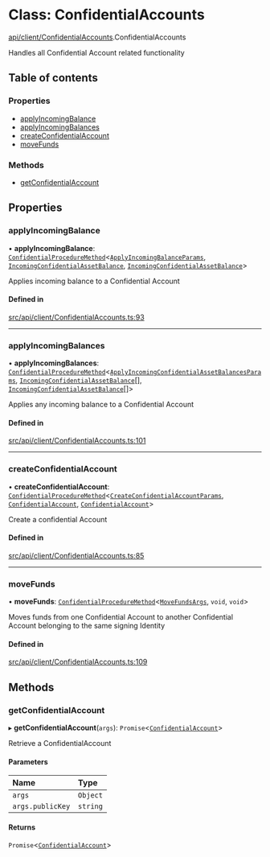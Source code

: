 # Class: ConfidentialAccounts

[api/client/ConfidentialAccounts](../wiki/api.client.ConfidentialAccounts).ConfidentialAccounts

Handles all Confidential Account related functionality

## Table of contents

### Properties

- [applyIncomingBalance](../wiki/api.client.ConfidentialAccounts.ConfidentialAccounts#applyincomingbalance)
- [applyIncomingBalances](../wiki/api.client.ConfidentialAccounts.ConfidentialAccounts#applyincomingbalances)
- [createConfidentialAccount](../wiki/api.client.ConfidentialAccounts.ConfidentialAccounts#createconfidentialaccount)
- [moveFunds](../wiki/api.client.ConfidentialAccounts.ConfidentialAccounts#movefunds)

### Methods

- [getConfidentialAccount](../wiki/api.client.ConfidentialAccounts.ConfidentialAccounts#getconfidentialaccount)

## Properties

### applyIncomingBalance

• **applyIncomingBalance**: [`ConfidentialProcedureMethod`](../wiki/types.ConfidentialProcedureMethod)<[`ApplyIncomingBalanceParams`](../wiki/api.entities.ConfidentialAccount.types.ApplyIncomingBalanceParams), [`IncomingConfidentialAssetBalance`](../wiki/api.entities.ConfidentialAccount.types.IncomingConfidentialAssetBalance), [`IncomingConfidentialAssetBalance`](../wiki/api.entities.ConfidentialAccount.types.IncomingConfidentialAssetBalance)\>

Applies incoming balance to a Confidential Account

#### Defined in

[src/api/client/ConfidentialAccounts.ts:93](https://github.com/PolymeshAssociation/polymesh-private-sdk/blob/dd40dc5f/src/api/client/ConfidentialAccounts.ts#L93)

___

### applyIncomingBalances

• **applyIncomingBalances**: [`ConfidentialProcedureMethod`](../wiki/types.ConfidentialProcedureMethod)<[`ApplyIncomingConfidentialAssetBalancesParams`](../wiki/api.entities.ConfidentialAccount.types.ApplyIncomingConfidentialAssetBalancesParams), [`IncomingConfidentialAssetBalance`](../wiki/api.entities.ConfidentialAccount.types.IncomingConfidentialAssetBalance)[], [`IncomingConfidentialAssetBalance`](../wiki/api.entities.ConfidentialAccount.types.IncomingConfidentialAssetBalance)[]\>

Applies any incoming balance to a Confidential Account

#### Defined in

[src/api/client/ConfidentialAccounts.ts:101](https://github.com/PolymeshAssociation/polymesh-private-sdk/blob/dd40dc5f/src/api/client/ConfidentialAccounts.ts#L101)

___

### createConfidentialAccount

• **createConfidentialAccount**: [`ConfidentialProcedureMethod`](../wiki/types.ConfidentialProcedureMethod)<[`CreateConfidentialAccountParams`](../wiki/api.entities.ConfidentialAccount.types.CreateConfidentialAccountParams), [`ConfidentialAccount`](../wiki/api.entities.ConfidentialAccount.ConfidentialAccount), [`ConfidentialAccount`](../wiki/api.entities.ConfidentialAccount.ConfidentialAccount)\>

Create a confidential Account

#### Defined in

[src/api/client/ConfidentialAccounts.ts:85](https://github.com/PolymeshAssociation/polymesh-private-sdk/blob/dd40dc5f/src/api/client/ConfidentialAccounts.ts#L85)

___

### moveFunds

• **moveFunds**: [`ConfidentialProcedureMethod`](../wiki/types.ConfidentialProcedureMethod)<[`MoveFundsArgs`](../wiki/api.procedures.types.MoveFundsArgs), `void`, `void`\>

Moves funds from one Confidential Account to another Confidential Account belonging to the same signing Identity

#### Defined in

[src/api/client/ConfidentialAccounts.ts:109](https://github.com/PolymeshAssociation/polymesh-private-sdk/blob/dd40dc5f/src/api/client/ConfidentialAccounts.ts#L109)

## Methods

### getConfidentialAccount

▸ **getConfidentialAccount**(`args`): `Promise`<[`ConfidentialAccount`](../wiki/api.entities.ConfidentialAccount.ConfidentialAccount)\>

Retrieve a ConfidentialAccount

#### Parameters

| Name | Type |
| :------ | :------ |
| `args` | `Object` |
| `args.publicKey` | `string` |

#### Returns

`Promise`<[`ConfidentialAccount`](../wiki/api.entities.ConfidentialAccount.ConfidentialAccount)\>
